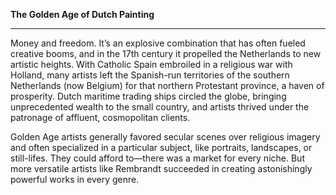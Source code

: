 **The Golden Age of Dutch Painting**

****

Money and freedom. It’s an explosive combination that has often fueled creative booms, and in the 17th century it propelled the Netherlands to new artistic heights. With Catholic Spain embroiled in a religious war with Holland, many artists left the Spanish-run territories of the southern Netherlands (now Belgium) for that northern Protestant province, a haven of prosperity. Dutch maritime trading ships circled the globe, bringing unprecedented wealth to the small country, and artists thrived under the patronage of affluent, cosmopolitan clients.<span class="Apple-converted-space"> </span>

Golden Age artists generally favored secular scenes over religious imagery and often specialized in a particular subject, like portraits, landscapes, or still-lifes. They could afford to—there was a market for every niche. But more versatile artists like Rembrandt succeeded in creating astonishingly powerful works in every genre.<span class="Apple-converted-space"> </span>


